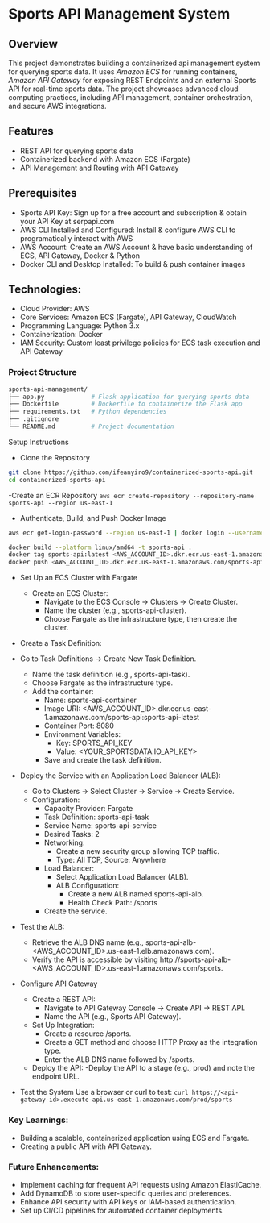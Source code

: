 # Sports API Management System

## Overview

This project demonstrates building a containerized api management system for querying sports data. It uses *Amazon ECS* for running containers, *Amazon API Gateway* for exposing REST Endpoints and an external Sports API for real-time sports data. The project showcases advanced cloud computing practices, including API management, container orchestration, and secure AWS integrations.

## Features

- REST API for querying sports data
- Containerized backend with Amazon ECS (Fargate)
- API Management and Routing with API Gateway

## Prerequisites
- Sports API Key: Sign up for a free account and subscription & obtain your API Key at serpapi.com
- AWS CLI Installed and Configured: Install & configure AWS CLI to programatically interact with AWS
- AWS Account: Create an AWS Account & have basic understanding of ECS, API Gateway, Docker & Python
- Docker CLI and Desktop Installed: To build & push container images

## Technologies:

- Cloud Provider: AWS
- Core Services: Amazon ECS (Fargate), API Gateway, CloudWatch
- Programming Language: Python 3.x
- Containerization: Docker
- IAM Security: Custom least privilege policies for ECS task execution and API Gateway

### Project Structure

```sh
sports-api-management/
├── app.py             # Flask application for querying sports data
├── Dockerfile         # Dockerfile to containerize the Flask app
├── requirements.txt   # Python dependencies
├── .gitignore         
└── README.md          # Project documentation
```

Setup Instructions

- Clone the Repository
```sh
git clone https://github.com/ifeanyiro9/containerized-sports-api.git
cd containerized-sports-api
```

-Create an ECR Repository
`aws ecr create-repository --repository-name sports-api --region us-east-1`

- Authenticate, Build, and Push Docker Image

```sh
aws ecr get-login-password --region us-east-1 | docker login --username AWS --password-stdin <AWS_ACCOUNT_ID>.dkr.ecr.us-east-1.amazonaws.com

docker build --platform linux/amd64 -t sports-api .
docker tag sports-api:latest <AWS_ACCOUNT_ID>.dkr.ecr.us-east-1.amazonaws.com/sports-api:sports-api-latest
docker push <AWS_ACCOUNT_ID>.dkr.ecr.us-east-1.amazonaws.com/sports-api:sports-api-latest
```

- Set Up an ECS Cluster with Fargate
  - Create an ECS Cluster:
    - Navigate to the ECS Console → Clusters → Create Cluster.
    - Name the cluster (e.g., sports-api-cluster).
    - Choose Fargate as the infrastructure type, then create the cluster.

- Create a Task Definition:

- Go to Task Definitions → Create New Task Definition.
  - Name the task definition (e.g., sports-api-task).
  - Choose Fargate as the infrastructure type.
  - Add the container:
    - Name: sports-api-container
    - Image URI: <AWS_ACCOUNT_ID>.dkr.ecr.us-east-1.amazonaws.com/sports-api:sports-api-latest
    - Container Port: 8080
    - Environment Variables:
      - Key: SPORTS_API_KEY
      - Value: <YOUR_SPORTSDATA.IO_API_KEY>
    - Save and create the task definition.

- Deploy the Service with an Application Load Balancer (ALB):
  - Go to Clusters → Select Cluster → Service → Create Service.
  - Configuration:
    - Capacity Provider: Fargate
    - Task Definition: sports-api-task
    - Service Name: sports-api-service
    - Desired Tasks: 2
    - Networking:
      - Create a new security group allowing TCP traffic.
      - Type: All TCP, Source: Anywhere
    - Load Balancer:
      - Select Application Load Balancer (ALB).
      - ALB Configuration:
        - Create a new ALB named sports-api-alb.
        - Health Check Path: /sports
    - Create the service.
- Test the ALB:
  - Retrieve the ALB DNS name (e.g., sports-api-alb-<AWS_ACCOUNT_ID>.us-east-1.elb.amazonaws.com).
  - Verify the API is accessible by visiting http://sports-api-alb-<AWS_ACCOUNT_ID>.us-east-1.amazonaws.com/sports.

- Configure API Gateway
  - Create a REST API:
    - Navigate to API Gateway Console → Create API → REST API.
    - Name the API (e.g., Sports API Gateway).
  - Set Up Integration:
    - Create a resource /sports.
    - Create a GET method and choose HTTP Proxy as the integration type.
    - Enter the ALB DNS name followed by /sports.
  - Deploy the API:
  -Deploy the API to a stage (e.g., prod) and note the endpoint URL.

- Test the System
Use a browser or curl to test:
`curl https://<api-gateway-id>.execute-api.us-east-1.amazonaws.com/prod/sports`


### Key Learnings:

- Building a scalable, containerized application using ECS and Fargate.
- Creating a public API with API Gateway.

### Future Enhancements:

- Implement caching for frequent API requests using Amazon ElastiCache.
- Add DynamoDB to store user-specific queries and preferences.
- Enhance API security with API keys or IAM-based authentication.
- Set up CI/CD pipelines for automated container deployments.






